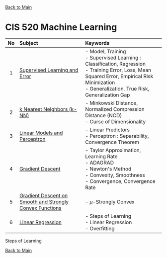 [Back to Main](../../README.md)

# CIS 520 Machine Learning

|No|Subject|Keywords|
|:-:|:-|:-|
| 1|[Supervised Learning and Error](notes/01.md)|- Model, Training <br> - Supervised Learning : Classification, Regression <br> - Training Error, Loss, Mean Squared Error, Empirical Risk Minimization <br> - Generalization, True Risk, Generalization Gap|
| 2|[k Nearest Neighbors (k-NN)](notes/02.md)|- Minkowski Distance, Normalized Compression Distance (NCD) <br> - Curse of Dimensionality|
| 3|[Linear Models and Perceptron](notes/03.md)|- Linear Predictors <br> - Perceptron : Separability, Convergence Theorem|
| 4|[Gradient Descent](notes/04.md)|- Taylor Approximation, Learning Rate <br> - ADAGRAD <br> - Newton's Method <br> - Convexity, Smoothness <br> - Convergence, Convergence Rate|
| 5|[Gradient Descent on Smooth and Strongly Convex Functions](notes/05.md)|- $`\mu`$-Strongly Convex|
| 6|[Linear Regression](notes/06.md)|- Steps of Learning <br> - Linear Regression <br> - Overfitting|




Steps of Learning



[Back to Main](../../README.md)